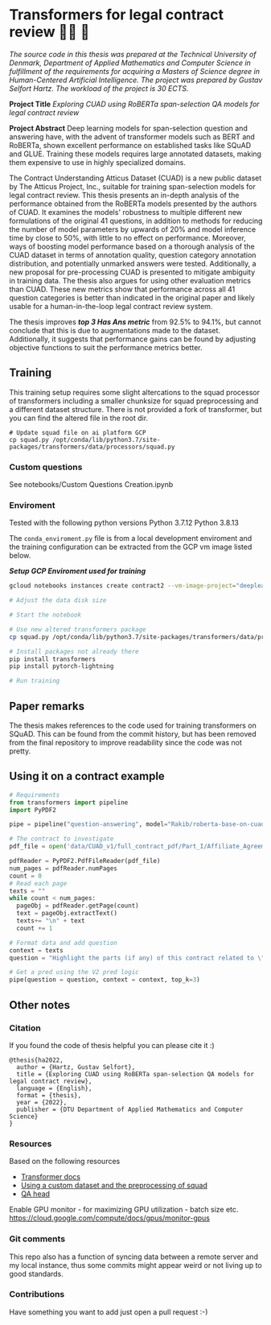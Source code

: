 # Transformers for legal contract review 👩‍⚖️ 📑
*The source code in this thesis was prepared at the Technical University of Denmark, Department of Applied Mathematics and Computer Science in fulfillment of the requirements for acquiring a Masters of Science degree in Human-Centered Artificial Intelligence. The project was prepared by Gustav Selfort Hartz. The workload of the project is 30 ECTS.*

**Project Title**
*Exploring CUAD using RoBERTa span-selection QA models for legal contract review*

**Project Abstract**
Deep learning models for span-selection question and answering have, with the advent of transformer models such as BERT and RoBERTa, shown excellent performance on established tasks like SQuAD and GLUE. Training these models requires large annotated datasets, making them expensive to use in highly specialized domains.

The Contract Understanding Atticus Dataset (CUAD) is a new public dataset by The Atticus Project, Inc., suitable for training span-selection models for legal contract review. This thesis presents an in-depth analysis of the performance obtained from the RoBERTa models presented by the authors of CUAD. It examines the models' robustness to multiple different new formulations of the original $41$ questions, in addition to methods for reducing the number of model parameters by upwards of 20\% and model inference time by close to 50\%, with little to no effect on performance. Moreover, ways of boosting model performance based on a thorough analysis of the CUAD dataset in terms of annotation quality, question category annotation distribution, and potentially unmarked answers were tested. Additionally, a new proposal for pre-processing CUAD is presented to mitigate ambiguity in training data. The thesis also argues for using other evaluation metrics than CUAD. These new metrics show that performance across all $41$ question categories is better than indicated in the original paper and likely usable for a human-in-the-loop legal contract review system.

The thesis improves ***top 3 Has Ans metric*** from 92.5% to 94.1%, but cannot conclude that this is due to augmentations made to the dataset. Additionally, it suggests that performance gains can be found by adjusting objective functions to suit the performance metrics better.

## Training

This training setup requires some slight altercations to the squad processor of transformers including a smaller chunksize for squad preprocessing and a different dataset structure. There is not provided a fork of transformer, but you can find the altered file in the root dir.
```
# Update squad file on ai platform GCP
cp squad.py /opt/conda/lib/python3.7/site-packages/transformers/data/processors/squad.py
```


### Custom questions 

See notebooks/Custom Questions Creation.ipynb

### Enviroment

Tested with the following python versions
Python 3.7.12
Python 3.8.13

The `conda_enviroment.py` file is from a local development enviroment and the training configuration can be extracted from the GCP vm image listed below.


***Setup GCP Enviroment used for training***
```bash
gcloud notebooks instances create contract2 --vm-image-project="deeplearning-platform-release"     --vm-image-name=pytorch-1-11-cu113-notebooks-v20220316-debian-10 --machine-type=n1-highmem-8 --location=europe-west4-a

# Adjust the data disk size

# Start the notebook 

# Use new altered transformers package
cp squad.py /opt/conda/lib/python3.7/site-packages/transformers/data/processors/squad.py

# Install packages not already there
pip install transformers
pip install pytorch-lightning

# Run training

```


## Paper remarks 

The thesis makes references to the code used for training transformers on SQuAD. This can be found from the commit history, but has been removed from the final repository to improve readability since the code was not pretty.

## Using it on a contract example
```python
# Requirements
from transformers import pipeline
import PyPDF2

pipe = pipeline("question-answering", model="Rakib/roberta-base-on-cuad", device=0)

# The contract to investigate 
pdf_file = open('data/CUAD_v1/full_contract_pdf/Part_I/Affiliate_Agreements/LinkPlusCorp_20050802_8-K_EX-10_3240252_EX-10_Affiliate Agreement.pdf', 'rb')

pdfReader = PyPDF2.PdfFileReader(pdf_file)
num_pages = pdfReader.numPages
count = 0
# Read each page
texts = ""
while count < num_pages:
  pageObj = pdfReader.getPage(count)
  text = pageObj.extractText()
  texts+= "\n" + text
  count += 1

# Format data and add question
context = texts
question = "Highlight the parts (if any) of this contract related to \"Document Name\" that should be reviewed by a lawyer. Details: The name of the contract"

# Get a pred using the V2 pred logic
pipe(question = question, context = context, top_k=3)

```
## Other notes

### Citation

If you found the code of thesis helpful you can please cite it :)

```
@thesis{ha2022,
  author = {Hartz, Gustav Selfort},
  title = {Exploring CUAD using RoBERTa span-selection QA models for legal contract review},
  language = {English},
  format = {thesis},
  year = {2022},
  publisher = {DTU Department of Applied Mathematics and Computer Science}
} 
```

### Resources
Based on the following resources

- [Transformer docs](https://huggingface.co/docs/transformers/v4.16.2/en/model_doc/bert#transformers.BertModel)
- [Using a custom dataset and the preprocessing of squad](https://huggingface.co/transformers/v3.2.0/custom_datasets.html)
- [QA head](https://github.com/huggingface/transformers/blob/v4.16.2/src/transformers/models/bert/modeling_bert.py#L1792)

Enable GPU monitor - for maximizing GPU utilization - batch size etc.
https://cloud.google.com/compute/docs/gpus/monitor-gpus

### Git comments
This repo also has a function of syncing data between a remote server and my local instance, thus some commits might appear weird or not living up to good standards.

### Contributions
Have something you want to add just open a pull request :-)
